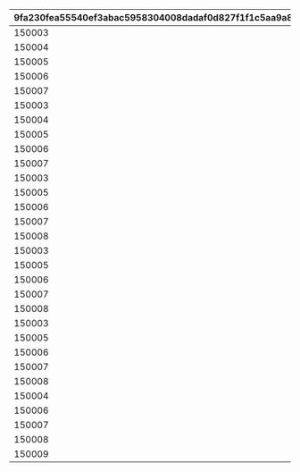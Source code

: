 |9fa230fea55540ef3abac5958304008dadaf0d827f1f1c5aa9a80b89a9c20a3b|b4ee8de78369ef1371afdb9a660f7f8a5ff3a5451eb6e712762fe8de7b172667|2737f7ce10e1b0425b90752ced08ea5e4a248cc6a54d230ab63dba74333c0592|85f82f4cf9c302c873f6593b4fd5c494752442500585058102a3b6c667f36fd5|c2a5aa8b6fa97c50a614f4477f76b0f1b85391a057fac1fc64c5f14b833f68b0|1daf97f948bb4f115abb83d766995f2ef9d7df7fd48959a585b4801a0390e8ad|220dd1fd05308e016058e15e583a418acb0889727ab6de978d36372325e47320|233e541ef61bbe720d8cf300f2e288b04276febb142003e3d321c8eb612397d6|bb6da8df05d22b12a7ba8f646b5dc916a4a05c25e38da0eb4497c05d4421ecae|1c9e9783d59d7f8bc5bef08c2efeb21a524def3dbf55f586c9cdf01a1a242917|bb3a684b0873badaf69814605beaa9f3d2fd5a0e004ce282bd448f6513c3056a|f0306363f59db87c5f2d6cef922402f295447cba113058724d1aa163bca8b43f|04c4a3ef58b51d5fffe94be75969e1a167d72d8b1c2aa88a44a6084b0fc4c11b|e06e416487677828d98414eeb66f1be81066d6858704a2865a019511b95733a4|03b290fee5934d8a04cac57d2032beb98c6592c9eb6949f190a2e86e4ea1aab1|c4328e64776ddcb120af07fb64eddd27e0364a8bfbc1cd75348b87cb69f9c563|14b90a34e373c94e0a1e25dc19a2d84a48b06063c3b4a96cd25a2dc657fa4a8e|d1fd1dd80e6835dba1b6bd32d37a6fab8d81e5ff32e31ac612a5e11b5e0044a9|
| --- | --- | --- | --- | --- | --- | --- | --- | --- | --- | --- | --- | --- | --- | --- | --- | --- | --- |
|150003|4|12|2|100|20004|2|91002|8|3|90005|1|94002|3|1001|8|30|300000|
|150004|4|12|4|150|140001|2|91002|8|3|90005|2|94002|3|1001|60|30|400000|
|150005|4|12|2|150|20004|2|91002|8|3|90005|3|94002|3|1001|10|30|500000|
|150006|4|12|4|200|140001|2|91002|8|3|90005|4|94002|3|1001|90|30|750000|
|150007|4|12|2|200|21951|2|91002|8|3|90005|5|94002|3|1001|1|30|1000000|
|150003|4|12|2|100|20004|2|91002|8|3|90005|1|94002|3|1002|8|30|300000|
|150004|4|12|4|150|140001|2|91002|8|3|90005|2|94002|3|1002|60|30|400000|
|150005|4|12|2|150|20004|2|91002|8|3|90005|3|94002|3|1002|10|30|500000|
|150006|4|12|4|200|140001|2|91002|8|3|90005|4|94002|3|1002|90|30|750000|
|150007|4|12|2|200|21951|2|91002|8|3|90005|5|94002|3|1002|1|30|1000000|
|150003|4|12|2|50|20004|4|91002|8|100|150004|1|94002|3|1003|8|100|300000|
|150005|4|12|4|100|140001|2|91002|8|5|90005|2|94002|3|1003|60|50|400000|
|150006|4|0|2|100|20004|12|91002|8|500000|94002|3|0|3|1003|10|50|0|
|150007|4|12|4|150|140001|2|91002|8|10|90005|4|94002|3|1003|90|50|750000|
|150008|4|0|2|150|21951|12|91002|8|1000000|94002|5|0|3|1003|1|50|0|
|150003|4|12|2|50|20004|4|91002|8|100|150004|1|94002|3|1004|8|100|300000|
|150005|4|12|4|100|140001|2|91002|8|5|90005|2|94002|3|1004|60|50|400000|
|150006|4|0|2|100|20004|12|91002|8|500000|94002|3|0|3|1004|10|50|0|
|150007|4|12|4|150|140001|2|91002|8|10|90005|4|94002|3|1004|90|50|750000|
|150008|4|0|2|150|21951|12|91002|8|1000000|94002|5|0|3|1004|1|50|0|
|150003|4|12|2|50|20004|4|91002|8|100|150004|1|94002|3|1005|8|100|300000|
|150005|4|12|4|100|140001|2|91002|8|5|90005|2|94002|3|1005|60|50|400000|
|150006|4|0|2|100|20004|12|91002|8|500000|94002|3|0|3|1005|10|50|0|
|150007|4|12|4|150|140001|2|91002|8|10|90005|4|94002|3|1005|90|50|750000|
|150008|4|0|2|150|21951|12|91002|8|1000000|94002|5|0|3|1005|1|50|0|
|150004|4|12|2|50|20004|4|91002|8|100|150005|1|94002|3|1006|8|100|300000|
|150006|4|12|4|100|140001|2|91002|8|5|90005|2|94002|3|1006|60|50|400000|
|150007|4|0|2|100|20004|12|91002|8|500000|94002|3|0|3|1006|10|50|0|
|150008|4|12|4|150|140001|2|91002|8|10|90005|4|94002|3|1006|90|50|750000|
|150009|4|0|2|150|21951|12|91002|8|1000000|94002|5|0|3|1006|1|50|0|